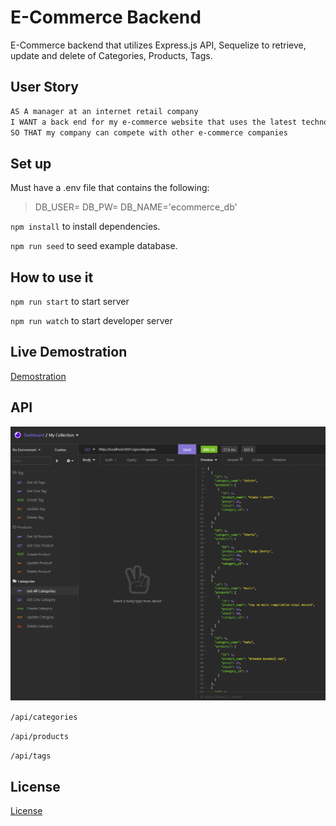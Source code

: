 # E-Commerce Backend

E-Commerce backend that utilizes Express.js API, Sequelize to retrieve, update and delete of Categories, Products, Tags.

## User Story

```md
AS A manager at an internet retail company
I WANT a back end for my e-commerce website that uses the latest technologies
SO THAT my company can compete with other e-commerce companies
```

## Set up

Must have a .env file that contains the following:

>DB_USER=
>DB_PW=
>DB_NAME='ecommerce_db'

`npm install` to install dependencies.

`npm run seed` to seed example database.

## How to use it

`npm run start` to start server

`npm run watch` to start developer server

## Live Demostration

[Demostration](https://drive.google.com/file/d/1ZS1L1bY2r7JmrVT3dKV5svVHFmcHVhvh/view?usp=sharing)

## API

![GetRequest](./assets/images/getrequest.png)

`/api/categories`

`/api/products`

`/api/tags`

## License

[License](./LICENSE)

